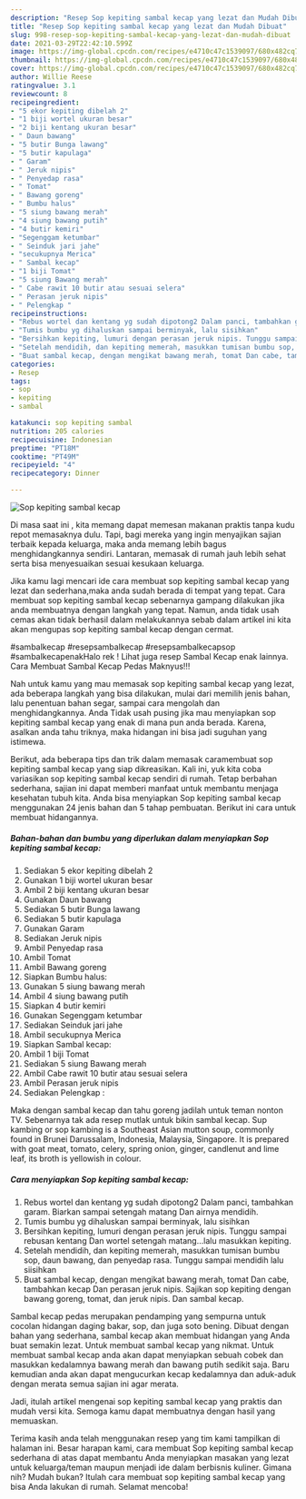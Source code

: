 ```yaml
---
description: "Resep Sop kepiting sambal kecap yang lezat dan Mudah Dibuat"
title: "Resep Sop kepiting sambal kecap yang lezat dan Mudah Dibuat"
slug: 998-resep-sop-kepiting-sambal-kecap-yang-lezat-dan-mudah-dibuat
date: 2021-03-29T22:42:10.599Z
image: https://img-global.cpcdn.com/recipes/e4710c47c1539097/680x482cq70/sop-kepiting-sambal-kecap-foto-resep-utama.jpg
thumbnail: https://img-global.cpcdn.com/recipes/e4710c47c1539097/680x482cq70/sop-kepiting-sambal-kecap-foto-resep-utama.jpg
cover: https://img-global.cpcdn.com/recipes/e4710c47c1539097/680x482cq70/sop-kepiting-sambal-kecap-foto-resep-utama.jpg
author: Willie Reese
ratingvalue: 3.1
reviewcount: 8
recipeingredient:
- "5 ekor kepiting dibelah 2"
- "1 biji wortel ukuran besar"
- "2 biji kentang ukuran besar"
- " Daun bawang"
- "5 butir Bunga lawang"
- "5 butir kapulaga"
- " Garam"
- " Jeruk nipis"
- " Penyedap rasa"
- " Tomat"
- " Bawang goreng"
- " Bumbu halus"
- "5 siung bawang merah"
- "4 siung bawang putih"
- "4 butir kemiri"
- "Segenggam ketumbar"
- " Seinduk jari jahe"
- "secukupnya Merica"
- " Sambal kecap"
- "1 biji Tomat"
- "5 siung Bawang merah"
- " Cabe rawit 10 butir atau sesuai selera"
- " Perasan jeruk nipis"
- " Pelengkap "
recipeinstructions:
- "Rebus wortel dan kentang yg sudah dipotong2 Dalam panci, tambahkan garam. Biarkan sampai setengah matang Dan airnya mendidih."
- "Tumis bumbu yg dihaluskan sampai berminyak, lalu sisihkan"
- "Bersihkan kepiting, lumuri dengan perasan jeruk nipis. Tunggu sampai rebusan kentang Dan wortel setengah matang...lalu masukkan kepiting."
- "Setelah mendidih, dan kepiting memerah, masukkan tumisan bumbu sop, daun bawang, dan penyedap rasa. Tunggu sampai mendidih lalu siisihkan"
- "Buat sambal kecap, dengan mengikat bawang merah, tomat Dan cabe, tambahkan kecap Dan perasan jeruk nipis. Sajikan sop kepiting dengan bawang goreng, tomat, dan jeruk nipis. Dan sambal kecap."
categories:
- Resep
tags:
- sop
- kepiting
- sambal

katakunci: sop kepiting sambal 
nutrition: 205 calories
recipecuisine: Indonesian
preptime: "PT18M"
cooktime: "PT49M"
recipeyield: "4"
recipecategory: Dinner

---
```



![Sop kepiting sambal kecap](https://img-global.cpcdn.com/recipes/e4710c47c1539097/680x482cq70/sop-kepiting-sambal-kecap-foto-resep-utama.jpg)

Di masa  saat ini , kita memang dapat memesan makanan praktis tanpa kudu repot memasaknya dulu. Tapi, bagi mereka yang ingin menyajikan sajian terbaik kepada keluarga, maka anda memang lebih bagus menghidangkannya sendiri. Lantaran, memasak di rumah jauh lebih sehat serta bisa menyesuaikan sesuai kesukaan keluarga.

Jika kamu lagi mencari ide cara membuat sop kepiting sambal kecap yang lezat dan sederhana,maka anda sudah berada di tempat yang tepat. Cara membuat sop kepiting sambal kecap  sebenarnya gampang dilakukan jika anda membuatnya dengan langkah yang tepat. Namun, anda tidak usah cemas akan tidak berhasil dalam melakukannya 
sebab dalam artikel ini kita akan mengupas sop kepiting sambal kecap dengan cermat.  

#sambalkecap #resepsambalkecap #resepsambalkecapsop #sambalkecapenakHalo rek ! Lihat juga resep Sambal Kecap enak lainnya. Cara Membuat Sambal Kecap Pedas Maknyus!!!

Nah untuk kamu yang mau memasak sop kepiting sambal kecap yang lezat, ada beberapa langkah yang bisa dilakukan, mulai dari memilih jenis bahan, lalu penentuan bahan segar, sampai cara mengolah dan menghidangkannya. Anda Tidak usah pusing jika mau menyiapkan sop kepiting sambal kecap yang enak di mana pun anda berada. Karena, asalkan anda  tahu triknya, maka hidangan ini bisa jadi suguhan yang istimewa.

Berikut, ada beberapa tips dan trik dalam memasak caramembuat sop kepiting sambal kecap yang siap dikreasikan. Kali ini, yuk kita coba variasikan sop kepiting sambal kecap sendiri di rumah. Tetap berbahan sederhana, sajian ini dapat memberi manfaat untuk membantu menjaga kesehatan tubuh kita. Anda bisa menyiapkan Sop kepiting sambal kecap menggunakan 24 jenis bahan dan 5 tahap pembuatan. Berikut ini cara untuk membuat hidangannya.

<!--inarticleads1-->

##### Bahan-bahan dan bumbu yang diperlukan dalam menyiapkan Sop kepiting sambal kecap:

1. Sediakan 5 ekor kepiting dibelah 2
1. Gunakan 1 biji wortel ukuran besar
1. Ambil 2 biji kentang ukuran besar
1. Gunakan  Daun bawang
1. Sediakan 5 butir Bunga lawang
1. Sediakan 5 butir kapulaga
1. Gunakan  Garam
1. Sediakan  Jeruk nipis
1. Ambil  Penyedap rasa
1. Ambil  Tomat
1. Ambil  Bawang goreng
1. Siapkan  Bumbu halus:
1. Gunakan 5 siung bawang merah
1. Ambil 4 siung bawang putih
1. Siapkan 4 butir kemiri
1. Gunakan Segenggam ketumbar
1. Sediakan  Seinduk jari jahe
1. Ambil secukupnya Merica
1. Siapkan  Sambal kecap:
1. Ambil 1 biji Tomat
1. Sediakan 5 siung Bawang merah
1. Ambil  Cabe rawit 10 butir atau sesuai selera
1. Ambil  Perasan jeruk nipis
1. Sediakan  Pelengkap :


Maka dengan sambal kecap dan tahu goreng jadilah untuk teman nonton TV. Sebenarnya tak ada resep mutlak untuk bikin sambal kecap. Sup kambing or sop kambing is a Southeast Asian mutton soup, commonly found in Brunei Darussalam, Indonesia, Malaysia, Singapore. It is prepared with goat meat, tomato, celery, spring onion, ginger, candlenut and lime leaf, its broth is yellowish in colour. 

<!--inarticleads2-->

##### Cara menyiapkan Sop kepiting sambal kecap:

1. Rebus wortel dan kentang yg sudah dipotong2 Dalam panci, tambahkan garam. Biarkan sampai setengah matang Dan airnya mendidih.
1. Tumis bumbu yg dihaluskan sampai berminyak, lalu sisihkan
1. Bersihkan kepiting, lumuri dengan perasan jeruk nipis. Tunggu sampai rebusan kentang Dan wortel setengah matang...lalu masukkan kepiting.
1. Setelah mendidih, dan kepiting memerah, masukkan tumisan bumbu sop, daun bawang, dan penyedap rasa. Tunggu sampai mendidih lalu siisihkan
1. Buat sambal kecap, dengan mengikat bawang merah, tomat Dan cabe, tambahkan kecap Dan perasan jeruk nipis. Sajikan sop kepiting dengan bawang goreng, tomat, dan jeruk nipis. Dan sambal kecap.


Sambal kecap pedas merupakan pendamping yang sempurna untuk cocolan hidangan daging bakar, sop, dan juga soto bening. Dibuat dengan bahan yang sederhana, sambal kecap akan membuat hidangan yang Anda buat semakin lezat. Untuk membuat sambal kecap yang nikmat. Untuk membuat sambal kecap anda akan dapat menyiapkan sebuah cobek dan masukkan kedalamnya bawang merah dan bawang putih sedikit saja. Baru kemudian anda akan dapat mengucurkan kecap kedalamnya dan aduk-aduk dengan merata semua sajian ini agar merata. 

Jadi, itulah artikel mengenai  sop kepiting sambal kecap  yang praktis dan mudah versi kita. Semoga kamu dapat membuatnya dengan hasil yang memuaskan. 

Terima kasih anda telah menggunakan resep yang tim kami tampilkan di halaman ini. Besar harapan kami, cara membuat  Sop kepiting sambal kecap sederhana di atas dapat membantu Anda menyiapkan masakan yang lezat untuk keluarga/teman maupun menjadi ide dalam berbisnis kuliner. Gimana nih? Mudah bukan? Itulah cara membuat sop kepiting sambal kecap yang bisa Anda lakukan di rumah. Selamat mencoba!


